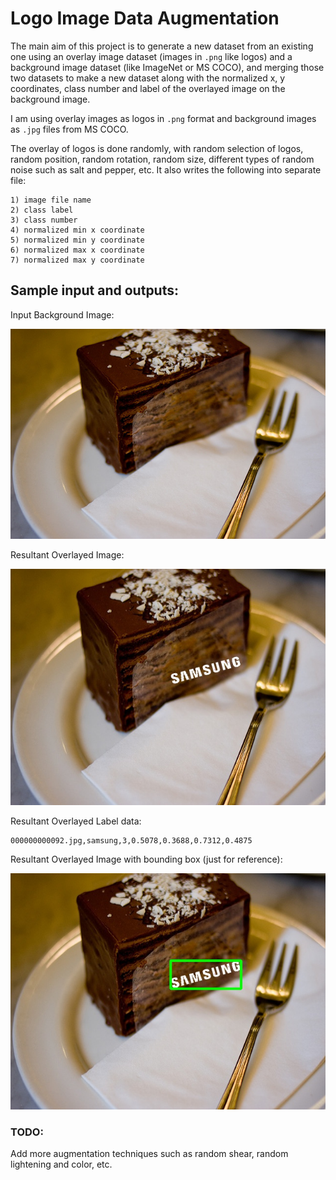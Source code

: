# Logo Image Data Augmentation

The main aim of this project is to generate a new dataset from an existing one using an overlay image dataset (images in ```.png``` like logos) and a background image dataset (like ImageNet or MS COCO), and merging those two datasets to make a new dataset along with the normalized x, y coordinates, class number and label of the overlayed image on the background image.

I am using overlay images as logos in ```.png``` format and background images as ```.jpg``` files from MS COCO.

The overlay of logos is done randomly, with random selection of logos, random position, random rotation, random size, different types of random noise such as salt and pepper, etc. It also writes the following into separate file:
```
1) image file name
2) class label
3) class number
4) normalized min x coordinate
5) normalized min y coordinate
6) normalized max x coordinate
7) normalized max y coordinate
```

## Sample input and outputs:

Input Background Image:

![Input Background Image](Readme_Images/000000000092.jpg "<== Input Background Image")


Resultant Overlayed Image:

![Input Background Image](Readme_Images/000000000092overlayed.jpg "<== Resultant Overlayed Image")


Resultant Overlayed Label data:
```
000000000092.jpg,samsung,3,0.5078,0.3688,0.7312,0.4875
```


Resultant Overlayed Image with bounding box (just for reference):

![Input Background Image](Readme_Images/000000000092_.jpg "<== Resultant Overlayed Image with bounding box (just for reference)")


### TODO:
Add more augmentation techniques such as random shear, random lightening and color, etc.
